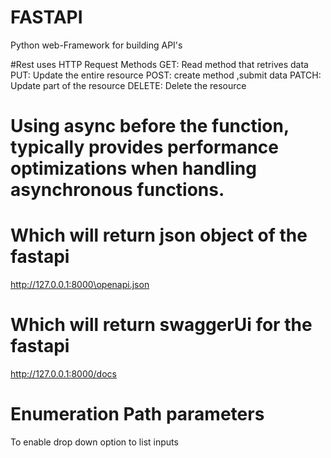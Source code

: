 # FASTAPI
Python web-Framework for building API's


#Rest uses HTTP Request Methods
GET: Read method that retrives data
PUT: Update the entire resource
POST: create method ,submit data
PATCH: Update part of the resource 
DELETE: Delete the resource
# Using **async** before the function, typically provides performance optimizations when handling asynchronous functions.
# Which will return json object of the fastapi
http://127.0.0.1:8000\openapi.json
# Which will return swaggerUi for the fastapi
http://127.0.0.1:8000/docs

# Enumeration Path parameters
To enable drop down option to list inputs